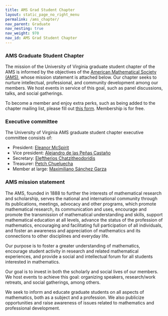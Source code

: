 ```yaml
---
title: AMS Grad Student Chapter
layout: static_page_no_right_menu
permalink: /ams_chapter/
nav_parent: Graduate
nav_nesting: true
nav_weight: 970
nav_id: AMS Grad Student Chapter
---
```


###  AMS Graduate Student Chapter

The mission of the University of Virginia graduate student chapter of the AMS is informed by the objectives of the <a href="https://www.ams.org/home/page">American Mathematical Society (AMS)</a>, whose mission statement is attached below. Our chapter seeks to nurture intellectual, professional, and community development among our members. We host events in service of this goal, such as panel discussions, talks, and social gatherings.

To become a member and enjoy extra perks, such as being added to the chapter mailing list, please fill out <a href="https://forms.gle/WRxuXZMt9JvpvvqAA">this form</a>. Membership is for free.

###  Executive committee

The University of Virginia AMS graduate student chapter executive committee consists of:
<ul>
  <li>President: <a href="https://eleanormcspirit.com/">Eleanor McSpirit</a></li>
  <li>Vice president: <a href="https://alejandrodlpc.github.io/">Alejandro de las Peñas Castaño</a></li>
  <li>Secretary: <a href="https://sites.google.com/view/eleftherios-chatzitheodoridis/home">Eleftherios Chatzitheodoridis</a></li>
  <li>Treasurer: <a href="https://math.virginia.edu/people/guc8ns/">Petch Chueluecha</a></li>
  <li>Member at large: <a href="https://math.virginia.edu/people/zha5sb/">Maximiliano Sánchez Garza</a></li>
</ul>

###  AMS mission statement

The AMS, founded in 1888 to further the interests of mathematical research and scholarship, serves the national and international community through its publications, meetings, advocacy and other programs, which promote mathematical research, its communication and uses, encourage and promote the transmission of mathematical understanding and skills, support mathematical education at all levels, advance the status of the profession of mathematics, encouraging and facilitating full participation of all individuals, and foster an awareness and appreciation of mathematics and its connections to other disciplines and everyday life.

Our purpose is to foster a greater understanding of mathematics, encourage student activity in research and related mathematical experiences, and provide a social and intellectual forum for all students interested in mathematics.

Our goal is to invest in both the scholarly and social lives of our members. We host events to achieve this goal: organizing speakers, research/work retreats, and social gatherings, among others.

We seek to inform and educate graduate students on all aspects of mathematics, both as a subject and a profession. We also publicize opportunities and raise awareness of issues related to mathematics and professional development.
